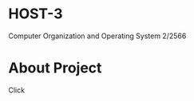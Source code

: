 # HOST-3
Computer Organization and Operating System 2/2566 
# About Project
<a herf="earth123456789.github.io/Host-3/">Click</a>
